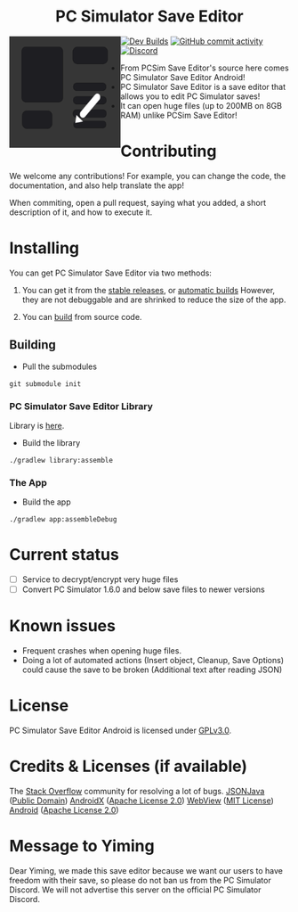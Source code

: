<h1 align="center">PC Simulator Save Editor</h1>
<img src="https://github.com/BeboKhouja/PCSimulatorSaveEditorAndroidPort/blob/master/app/src/main/pc_simulator_save_editor-playstore.png" width="200" height="200" alt="PC Simulator Save Editor Logo" align="left">

[![Dev Builds](https://github.com/BeboKhouja/PCSimulatorSaveEditorAndroidPort/actions/workflows/main.yml/badge.svg)](https://github.com/BeboKhouja/PCSimulatorSaveEditorAndroidPort/actions/workflows/main.yml)
[![GitHub commit activity](https://img.shields.io/github/commit-activity/m/BeboKhouja/PCSimulatorSaveEditorAndroidPort)](https://github.com/BeboKhouja/PCSimulatorSaveEditorAndroidPort/actions)
[![Discord](https://img.shields.io/discord/1274384588092866685.svg?label=&logo=discord&logoColor=ffffff&color=7389D8&labelColor=6A7EC2)](https://discord.com/invite/GXRECJjhVr)

- From PCSim Save Editor's source here comes PC Simulator Save Editor Android!
- PC Simulator Save Editor is a save editor that allows you to edit PC Simulator saves!
- It can open huge files (up to 200MB on 8GB RAM) unlike PCSim Save Editor!

# Contributing
We welcome any contributions! For example, you can change the code, the documentation, and also help translate the app!

When commiting, open a pull request, saying what you added, a short description of it, and how to execute it.

# Installing
You can get PC Simulator Save Editor via two methods:

1. You can get it from the [stable releases](https://github.com/BeboKhouja/PCSimulatorSaveEditorAndroidPort/releases), or [automatic builds](https://github.com/BeboKhouja/PCSimulatorSaveEditorAndroidPort/actions)
However, they are not debuggable and are shrinked to reduce the size of the app.

2. You can [build](#building) from source code.

## Building

* Pull the submodules
```
git submodule init
```


### PC Simulator Save Editor Library
Library is [here](https://github.com/BeboKhouja/PC-Simulator-Save-Editor).
* Build the library
```
./gradlew library:assemble
```
### The App
* Build the app

```
./gradlew app:assembleDebug
```

# Current status
- [ ] Service to decrypt/encrypt very huge files
- [ ] Convert PC Simulator 1.6.0 and below save files to newer versions

# Known issues
- Frequent crashes when opening huge files.
- Doing a lot of automated actions (Insert object, Cleanup, Save Options) could cause the save to be broken (Additional text after reading JSON)

# License
PC Simulator Save Editor Android is licensed under [GPLv3.0](https://github.com/BeboKhouja/PCSimulatorSaveEditorAndroidPort/blob/master/LICENSE).

# Credits & Licenses (if available)
The [Stack Overflow](https://stackoverflow.com) community for resolving a lot of bugs.
[JSONJava](https://github.com/stleary/JSON-java) ([Public Domain](https://github.com/stleary/JSON-java/blob/master/LICENSE))
[AndroidX](https://github.com/androidx/androidx) ([Apache License 2.0](https://github.com/androidx/androidx/blob/androidx-main/LICENSE.txt))
[WebView](https://github.com/webview/webview) ([MIT License](https://github.com/webview/webview/blob/master/LICENSE))
[Android](https://android.googlesource.com/) ([Apache License 2.0](https://android.googlesource.com/trusty/vendor/google/aosp/+/master/LICENSE))

# Message to Yiming

Dear Yiming, we made this save editor because we want our users to have freedom with their save, so please do not ban us from the PC Simulator Discord.
We will not advertise this server on the official PC Simulator Discord.